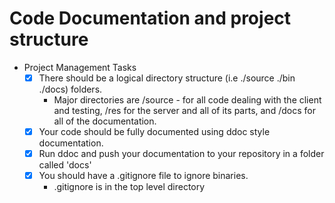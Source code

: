 # Code Documentation and project structure

- Project Management Tasks  
	- [x] There should be a logical directory structure (i.e ./source ./bin ./docs) folders.
		- Major directories are /source - for all code dealing  with the client and testing, /res for the server and all of its parts, and /docs 		   for all of the documentation. 
	- [x] Your code should be fully documented using ddoc style documentation. 	
  	- [x] Run ddoc and push your documentation to your repository in a folder called 'docs'
	- [x] You should have a .gitignore file to ignore binaries.
		- .gitignore is in the top level directory


